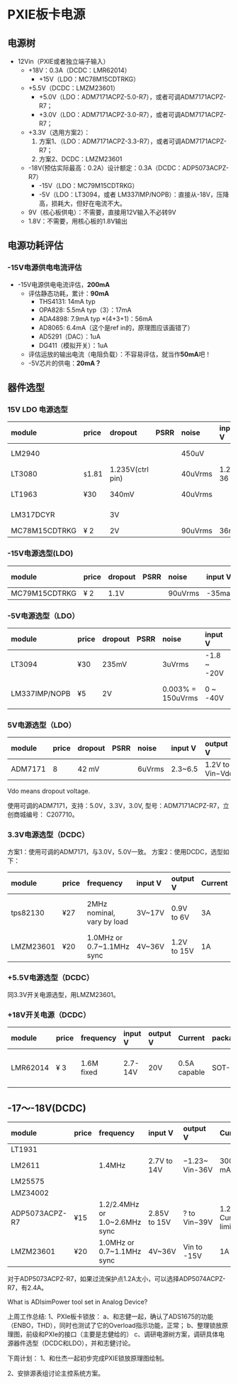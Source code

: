 # PXIE板卡电源

## 电源树

- 12Vin（PXIE或者独立端子输入）
  - +18V：0.3A（DCDC：LMR62014）
    - +15V（LDO：MC78M15CDTRKG）
  - +5.5V（DCDC：LMZM23601）
    - +5.0V（LDO：ADM7171ACPZ-5.0-R7），或者可调ADM7171ACPZ-R7；
    - +3.0V（LDO：ADM7171ACPZ-3.0-R7），或者可调ADM7171ACPZ-R7；
  - +3.3V（选用方案2）：
    1. 方案1、（LDO：ADM7171ACPZ-3.3-R7），或者可调ADM7171ACPZ-R7；
    2. 方案2、DCDC：LMZM23601
  - -18V(预估实际最高：0.2A）设计额定：0.3A（DCDC：ADP5073ACPZ-R7）
    - -15V（LDO：MC79M15CDTRKG）
    - -5V（LDO：LT3094，或者 LM337IMP/NOPB）：直接从-18V，压降高，损耗大，但好在电流不大。
  - 9V（核心板供电）：不需要，直接用12V输入不必转9V
  - 1.8V：不需要，用核心板的1.8V输出

## 电源功耗评估

### -15V电源供电电流评估

- -15V电源供电电流评估，**200mA**
  - 评估静态功耗，累计：**90mA**
    - THS4131: 14mA typ
    - OPA828: 5.5mA typ（3）：17mA
    - ADA4898: 7.9mA typ *(4+3+1)：56mA
    - AD8065: 6.4mA（这个是ref in的，原理图应该画错了）
    - AD5291（DAC）：1uA
    - DG411（模拟开关）：1uA
  - 评估运放的输出电流（电阻负载）：不容易评估，就当作**50mA**吧！
  - -5V芯片的供电：**20mA？**

## 器件选型

### 15V LDO 电源选型

| module        | price   | dropout          | PSRR | noise   | input V | output V    | Current | package | nothing | conclusion       |
| :------------ | :------ | :--------------- | :--- | :------ | :------ | :---------- | :------ | :------ | :------ | :--------------- |
| LM2940        |         |                  |      | 450uV   |         |             |         |         |         | noise too high   |
| LT3080        | `$`1.81 | 1.235V(ctrl pin) |      | 40uVrms | 1.2-36  | 0V to ?     | 1.1A    | SOT-223 |         | acceptable       |
| LT1963        | ¥30     | 340mV            |      | 40uVrms |         | 1.21 to 20V | 1.5A    | SOT-223 |         | too expensive    |
| LM317DCYR     |         | 3V               |      |         |         |             |         |         |         | dropout too high |
| MC78M15CDTRKG | ¥ 2     | 2V               |      | 90uVrms | 36max   | 15V         | 0.5A    | TO-252  |         | **chose this**   |

### -15V电源选型(LDO)

| module        | price | dropout | PSRR | noise   | input V | output V | Current | package | nothing | conclusion |
| :------------ | :---- | :------ | :--- | :------ | :------ | :------- | :------ | :------ | :------ | :--------- |
| MC79M15CDTRKG | ¥ 2   | 1.1V    |      | 90uVrms | -35max  | -15V     | 0.5A    | TO-252  |         | chose this |

### -5V电源选型（LDO）

| module        | price | dropout | PSRR | noise             | input V     | output V       | Current | package | nothing | conclusion    |
| :------------ | :---- | :------ | :--- | :---------------- | :---------- | :------------- | :------ | :------ | :------ | :------------ |
| LT3094        | ¥30   | 235mV   |      | 3uVrms            | -1.8 ~ -20V | 0 ~ -19.5V     | 500mA   | DFN-12  |         | too expensive |
| LM337IMP/NOPB | ¥5    | 2V      |      | 0.003% = 150uVrms | 0 ~ -40V    | −1.25V to −37V | 1.5A    | SOT-223 |         | acceptable    |

### 5V电源选型（LDO）

| module  | price | dropout | PSRR | noise  | input V | output V        | Current | package | nothing | conclusion |
| :------ | :---- | :------ | :--- | :----- | :------ | :-------------- | :------ | :------ | :------ | :--------- |
| ADM7171 | 8     | 42 mV   |      | 6uVrms | 2.3~6.5 | 1.2V to Vin−Vdo |         |         |         | excellent  |

Vdo means dropout voltage.

使用可调的ADM7171，支持：5.0V，3.3V，3.0V, 型号：ADM7171ACPZ-R7，立创商城编号： C207710。

### 3.3V电源选型（DCDC）

方案1：使用可调的ADM7171，与3.0V，5.0V一致。
方案2：使用DCDC，选型如下：

| module    | price | frequency                  | input V | output V    | Current | package  | others | conclusion                             |
| :-------- | :---- | :------------------------- | :------ | :---------- | :------ | :------- | :----- | :------------------------------------- |
| tps82130  | ¥27   | 2MHz nominal, vary by load | 3V~17V  | 0.9V to 6V  | 3A      | µSiL     |        | frequency strategy does not acceptable |
| LMZM23601 | ¥20   | 1.0MHz or 0.7~1.1MHz sync  | 4V~36V  | 1.2V to 15V | 1A      | MicroSiP |        | good                                   |

### +5.5V电源选型（DCDC）

同3.3V开关电源选型，用LMZM23601。

### +18V开关电源（DCDC）

| module   | price | frequency  | input V | output V | Current      | package | others              | conclusion                      |
| :------- | :---- | :--------- | :------ | :------- | :----------- | :------ | :------------------ | :------------------------------ |
| LMR62014 | ¥ 3   | 1.6M fixed | 2.7-14V | 20V      | 0.5A capable | SOT-23  | need ext inductance | 1.6MHz freq is good, chose this |

## -17～-18V(DCDC)

| module         | price | frequency                     | input V      | output V       | Current         | package  | others        | conclusion        |
| :------------- | :---- | :---------------------------- | :----------- | :------------- | :-------------- | :------- | :------------ | :---------------- |
| LT1931         |       |                               |              |                |                 |          |               | complecated       |
| LM2611         |       | 1.4MHz                        | 2.7V to 14V  | −1.23~ Vin-36V | 300 mA          | SOT-23   | Cuk Converter | current too small |
| LM25575        |       |                               |              |                |                 |          |               |                   |
| LMZ34002       |       |                               |              |                |                 |          |               |                   |
| ADP5073ACPZ-R7 | ¥15   | 1.2/2.4MHz or 1.0~2.6MHz sync | 2.85V to 15V | ? to Vin−39V   | 1.2A Curr-limit | 16-LFCSP |               | good              |
| LMZM23601      | ¥20   | 1.0MHz or 0.7~1.1MHz sync     | 4V~36V       | Vin to -15V    | 1A              | MicroSiP |               | U out of range    |

对于ADP5073ACPZ-R7，如果过流保护点1.2A太小，可以选择ADP5074ACPZ-R7，有2.4A。

What is ADIsimPower tool set in Analog Device?

上周工作总结:
1、PXIe板卡锁放：
	a、和志健一起，确认了ADS1675的功能（ENBO，THD），同时也测试了它的Overload指示功能，正常；
	b、整理锁放原理图，前级和PXIe的接口（主要是志健给的）
	c、调研电源树方案，调研具体电源器件选型（DCDC和LDO），并和志健讨论。


下周计划：
1、和仕杰一起初步完成PXIE锁放原理图绘制。

2、安排源表组讨论主控系统方案。
